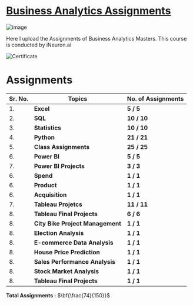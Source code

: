 # [Business Analytics Assignments](https://github.com/MohammadWasiq0786/Business-Analytics-Masters-Assignments)

![image](https://user-images.githubusercontent.com/57321948/196933065-4b16c235-f3b9-4391-9cfe-4affcec87c35.png)

Here I upload the Assignments of Business Analytics Masters. This course is conducted by iNeuron.ai

![Certificate](https://github.com/MohammadWasiq0786/Business-Analytics-Masters-Assignments/blob/main/Certificate/iNeuron%20Business%20Analytics.png)


# Assignments

| **Sr. No.**| **Topics**                       | **No. of Assignments** |
|------------|----------------------------------|------------------------|
| 1.         | **Excel**                        | **5 / 5**              |
| 2.         | **SQL**                          | **10 / 10**            |
| 3.         | **Statistics**                   | **10 / 10**            |
| 4.         | **Python**                       | **21 / 21**            |
| 5.         | **Class Assignments**            | **25 / 25**            |
| 6.         | **Power BI**                     | **5 / 5**              |
| 7.         | **Power BI Projects**            | **3 / 3**              |
| 6.         | **Spend**                        | **1 / 1**              |
| 6.         | **Product**                      | **1 / 1**              |
| 6.         | **Acquisition**                  | **1 / 1**              |
| 7.         | **Tableau Projetcs**             | **11 / 11**            |
| 8.         | **Tableau Final Projects**       | **6 / 6**              |
| 8.         | **City Bike Project Management** | **1 / 1**              |
| 8.         | **Election Analysis**            | **1 / 1**              |
| 8.         | **E-commerce Data Analysis**     | **1 / 1**              |
| 8.         | **House Price Prediction**       | **1 / 1**              |
| 8.         | **Sales Performance Analysis**   | **1 / 1**              |
| 8.         | **Stock Market Analysis**        | **1 / 1**              |
| 8.         | **Tableau Final Projects**       | **1 / 1**              |

**Total Assignments :** $\bf{\frac{74}{150}}$



